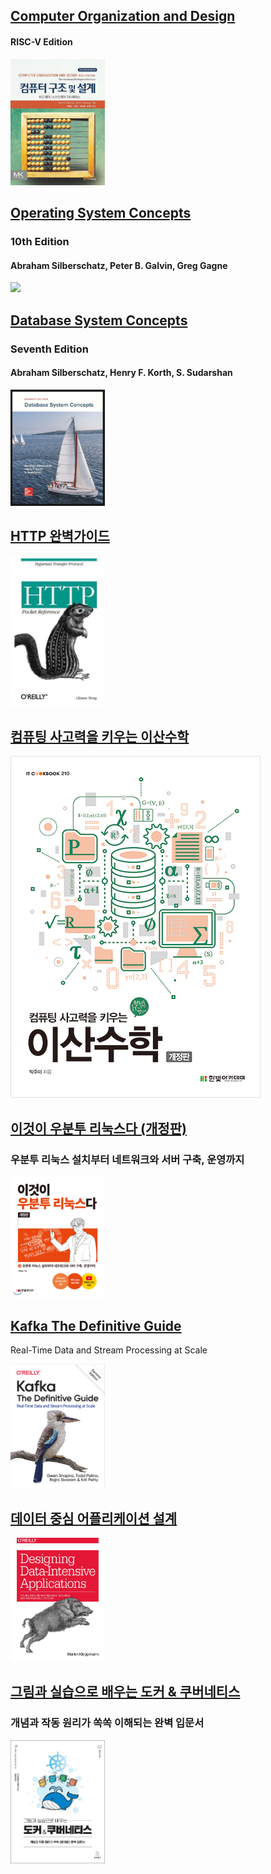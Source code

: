## [Computer Organization and Design](computer_oragnization_and_design/README.md)

#### RISC-V Edition

<img src="computer_oragnization_and_design/img.png"  width="30%"/>

## [Operating System Concepts](operating_system_concepts/README.md)

### 10th Edition

#### Abraham Silberschatz, Peter B. Galvin, Greg Gagne

<img src="img_4.png"  width="30%"/>

## [Database System Concepts](database_system_concepts/README.md)

### Seventh Edition

#### Abraham Silberschatz, Henry F. Korth, S. Sudarshan

<img src="img_7.png"  width="30%"/>

## [HTTP 완벽가이드](http-the-definitive-guide)

<img src="img_2.png"  width="30%"/>

## [컴퓨팅 사고력을 키우는 이산수학](ubu)

![img_5.png](img_5.png)

## [이것이 우분투 리눅스다 (개정판)](ubu)

### 우분투 리눅스 설치부터 네트워크와 서버 구축, 운영까지

<img src="img_3.png"  width="30%"/>

## [Kafka The Definitive Guide](Kafka_The_Definitive_Guide/README.md)

Real-Time Data and Stream Processing at Scale

<img src="img_8.png"  width="30%"/>

## [데이터 중심 어플리케이션 설계](ddia)

<img src="img_1.png"  width="30%"/>

## [그림과 실습으로 배우는 도커 & 쿠버네티스](dkkb)

### 개념과 작동 원리가 쏙쏙 이해되는 완벽 입문서

<img src="img.png"  width="30%"/>

